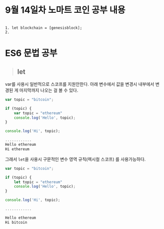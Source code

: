 # 9월 14일차 노마트 코인 공부 내용

```

1. let blockchain = [genesisblock];
2. 
```



# ES6 문법 공부

> ## let

var를 사용시 일반적으로 스코프를 지원안한다. 아래 변수에서 값을 변경시 내부에서 변경된 게 마지막까지 나오는 걸 볼 수 있다. 

```js
var topic = "bitcoin";

if (topic) {
    var topic = "ethereum"
    console.log('Hello', topic);
}

console.log('Hi', topic);

............
Hello ethereum
Hi ethereum
```

그래서 `let`을 사용시 구문적인 변수 영역 규칙\(렉시컬 스코프\) 를 사용가능하다. 

```js
var topic = "bitcoin";

if (topic) {
    let topic = "ethereum"
    console.log('Hello', topic);
}

console.log('Hi', topic);

............

Hello ethereum
Hi bitcoin
```





